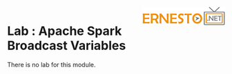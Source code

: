 <img align="right" src="./logo-small.png">

# Lab : Apache Spark Broadcast Variables

There is no lab for this module.










